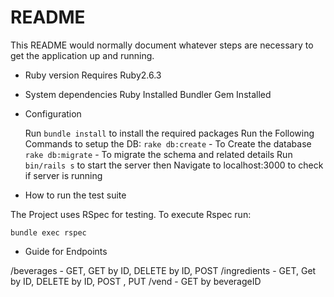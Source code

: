 # README

This README would normally document whatever steps are necessary to get the
application up and running.

* Ruby version
    Requires Ruby2.6.3
* System dependencies
    Ruby Installed
    Bundler Gem Installed

* Configuration

    Run `bundle install` to install the required packages
    Run the Following Commands to setup the DB:
    `rake db:create` - To Create the database
    `rake db:migrate` - To migrate the schema and related details
    Run `bin/rails s` to start the server then Navigate to localhost:3000 to check if server is running

* How to run the test suite

The Project uses RSpec for testing. To execute Rspec run:

`bundle exec rspec`

* Guide for Endpoints

/beverages - GET, GET by ID, DELETE by ID, POST
/ingredients - GET, Get by ID, DELETE by ID, POST , PUT 
/vend - GET by beverageID
